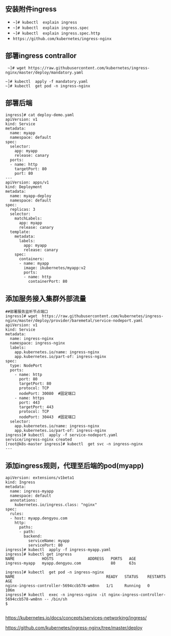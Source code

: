 ## 安装附件ingress
- `~]# kubectl  explain ingress`
- `~]# kubectl  explain ingress.spec`
- `~]# kubectl  explain ingress.spec.http`
- `https://github.com/kubernetes/ingress-nginx`

## 部署ingress contrallor
```
 ~]# wget https://raw.githubusercontent.com/kubernetes/ingress-nginx/master/deploy/mandatory.yaml
```
```
~]# kubectl  apply -f mandatory.yaml
~]# kubectl  get pod -n ingress-nginx
```

## 部署后端
```
ingress]# cat deploy-demo.yaml
apiVersion: v1
kind: Service
metadata:
  name: myapp
  namespace: default
spec:
  selector:
    app: myapp
    release: canary
  ports:
  - name: http
    targetPort: 80
    port: 80
---
apiVersion: apps/v1
kind: Deployment
metadata:
  name: myapp-deploy
  namespace: default
spec:
  replicas: 3
  selector:
    matchLabels:
      app: myapp
      release: canary
  template:
    metadata:
      labels:
        app: myapp
        release: canary
    spec:
      containers:
      - name: myapp
        image: ikubernetes/myapp:v2
        ports:
        - name: http
          containerPort: 80
```
## 添加服务接入集群外部流量
```
##部署服务监听节点端口
ingress]# wget  https://raw.githubusercontent.com/kubernetes/ingress-nginx/master/deploy/provider/baremetal/service-nodeport.yaml
apiVersion: v1
kind: Service
metadata:
  name: ingress-nginx
  namespace: ingress-nginx
  labels:
    app.kubernetes.io/name: ingress-nginx
    app.kubernetes.io/part-of: ingress-nginx
spec:
  type: NodePort
  ports:
    - name: http
      port: 80
      targetPort: 80
      protocol: TCP
      nodePort: 30080  #固定端口
    - name: https
      port: 443
      targetPort: 443
      protocol: TCP
      nodePort: 30443  #固定端口
  selector:
    app.kubernetes.io/name: ingress-nginx
    app.kubernetes.io/part-of: ingress-nginx
ingress]# kubectl  apply -f service-nodeport.yaml
service/ingress-nginx created
[root@k8s-master ingress]# kubectl  get svc -n ingress-nginx
---
```
## 添加ingress规则，代理至后端的pod(myapp)
```
apiVersion: extensions/v1beta1
kind: Ingress
metadata:
  name: ingress-myapp
  namespace: default
  annotations:
    kubernetes.io/ingress.class: "nginx"
spec:
  rules:
  - host: myapp.dengyou.com
    http:
      paths:
      - path:
        backend:
          serviceName: myapp
          servicePort: 80
ingress]# kubectl  apply -f ingress-myapp.yaml
ingress]# kubectl get ingress
NAME            HOSTS               ADDRESS   PORTS   AGE
ingress-myapp   myapp.dengyou.com             80      63s
```
```
ingress]# kubectl  get pod -n ingress-nginx
NAME                                        READY   STATUS    RESTARTS   AGE
nginx-ingress-controller-5694ccb578-wm8nn   1/1     Running   0          106m
ingress]# kubectl  exec -n ingress-nginx -it nginx-ingress-controller-5694ccb578-wm8nn -- /bin/sh
$
```

```

```




https://kubernetes.io/docs/concepts/services-networking/ingress/

https://github.com/kubernetes/ingress-nginx/tree/master/deploy

